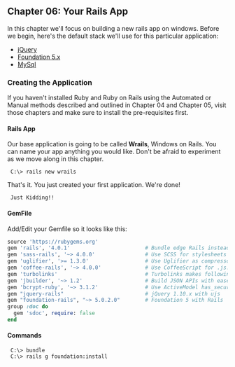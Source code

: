 ## Chapter 06:  Your Rails App

In this chapter we'll focus on building a new rails app on windows.  Before we begin, here's the default stack we'll use
for this particular application:

* [jQuery](https://github.com/rails/jquery-rails)
* [Foundation 5.x](https://github.com/zurb/foundation-rails)
* [MySql](https://chocolatey.org/packages/mysql)

### Creating the Application

If you haven't installed Ruby and Ruby on Rails using the Automated or Manual methods described and outlined in Chapter 04
and Chapter 05, visit those chapters and make sure to install the pre-requisites first.

#### Rails App

Our base application is going to be called **Wrails**, Windows on Rails.  You can name your app anything you would like.
Don't be afraid to experiment as we move along in this chapter.

     C:\> rails new wrails

That's it.  You just created your first application.  We're done!

     Just Kidding!!

#### GemFile

Add/Edit your Gemfile so it looks like this:

````ruby
source 'https://rubygems.org'
gem 'rails', '4.0.1'                        # Bundle edge Rails instead: gem 'rails', github: 'rails/rails'
gem 'sass-rails', '~> 4.0.0'                # Use SCSS for stylesheets
gem 'uglifier', '>= 1.3.0'                  # Use Uglifier as compressor for JavaScript assets
gem 'coffee-rails', '~> 4.0.0'              # Use CoffeeScript for .js.coffee assets and views
gem 'turbolinks'                            # Turbolinks makes following links in your web application faster. Read more: https://github.com/rails/turbolinks
gem 'jbuilder', '~> 1.2'                    # Build JSON APIs with ease. Read more: https://github.com/rails/jbuilder
gem 'bcrypt-ruby', '~> 3.1.2'               # Use ActiveModel has_secure_password
gem "jquery-rails"                          # jQuery 1.10.x with ujs
gem "foundation-rails", "~> 5.0.2.0"        # Foundation 5 with Rails
group :doc do
  gem 'sdoc', require: false
end
````

#### Commands

     C:\> bundle
     C:\> rails g foundation:install
